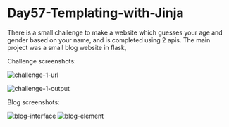 # Day57-Templating-with-Jinja
There is a small challenge to make a website which guesses your age and gender based on your name, and is completed using 2 apis. The main project was a small blog website in flask,

Challenge screenshots:

![challenge-1-url](https://github.com/batgit39/Day57-Templating-with-Jinja/assets/86790253/00726462-fbb7-407b-bce5-6dfc237fe1fb)

![challenge-1-output](https://github.com/batgit39/Day57-Templating-with-Jinja/assets/86790253/bac863cb-8a44-4571-976c-f5262f142140)

Blog screenshots:

![blog-interface](https://github.com/batgit39/Day57-Templating-with-Jinja/assets/86790253/1de3f9fb-4864-46df-a769-6ce235378554)
![blog-element](https://github.com/batgit39/Day57-Templating-with-Jinja/assets/86790253/c0a4be46-957c-4fcc-a80e-705de638c156)
